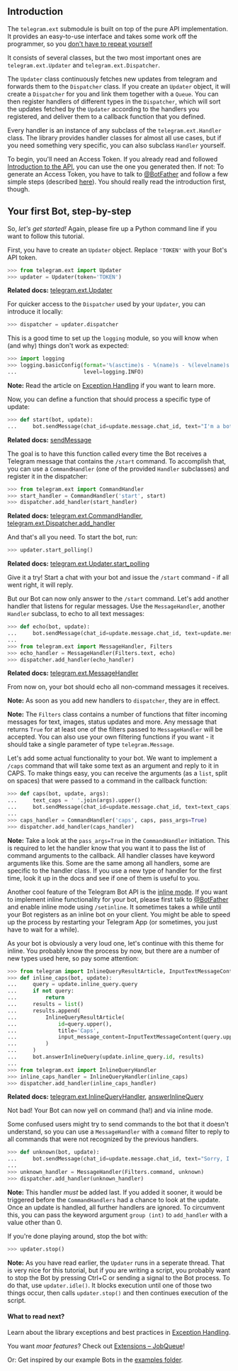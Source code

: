 ## Introduction
The `telegram.ext` submodule is built on top of the pure API implementation. It provides an easy-to-use interface and takes some work off the programmer, so you [don't have to repeat yourself](https://en.wikipedia.org/wiki/Don%27t_repeat_yourself)

It consists of several classes, but the two most important ones are `telegram.ext.Updater` and `telegram.ext.Dispatcher`.

The `Updater` class continuously fetches new updates from telegram and forwards them to the `Dispatcher` class. 
If you create an `Updater` object, it will create a `Dispatcher` for you and link them together with a `Queue`. 
You can then register handlers of different types in the `Dispatcher`, which will sort the updates fetched by the `Updater` according to the handlers you registered, and deliver them to a callback function that you defined.

Every handler is an instance of any subclass of the `telegram.ext.Handler` class. The library provides handler classes for almost all use cases, but if you need something very specific, you can also subclass `Handler` yourself.

To begin, you'll need an Access Token. If you already read and followed [Introduction to the API](https://github.com/python-telegram-bot/python-telegram-bot/wiki/Introduction-to-the-API), you can use the one you generated then. If not: To generate an Access Token, you have to talk to [@BotFather](https://telegram.me/botfather) and follow a few simple steps (described [here](https://core.telegram.org/bots#botfather)). You should really read the introduction first, though.


## Your first Bot, step-by-step
So, *let's get started!* Again, please fire up a Python command line if you want to follow this tutorial.

First, you have to create an `Updater` object. Replace `'TOKEN'` with your Bot's API token.

```python
>>> from telegram.ext import Updater
>>> updater = Updater(token='TOKEN')
```
**Related docs:** [telegram.ext.Updater](http://python-telegram-bot.readthedocs.io/en/latest/telegram.ext.updater.html#telegram.ext.updater.Updater)

For quicker access to the `Dispatcher` used by your `Updater`, you can introduce it locally:

```python
>>> dispatcher = updater.dispatcher
```

This is a good time to set up the `logging` module, so you will know when (and why) things don't work as expected:

```python
>>> import logging
>>> logging.basicConfig(format='%(asctime)s - %(name)s - %(levelname)s - %(message)s',
...                     level=logging.INFO)
```

**Note:** Read the article on [Exception Handling](https://github.com/python-telegram-bot/python-telegram-bot/wiki/Exception-Handling) if you want to learn more.

Now, you can define a function that should process a specific type of update:

```python
>>> def start(bot, update):
...     bot.sendMessage(chat_id=update.message.chat_id, text="I'm a bot, please talk to me!")
```
**Related docs:** [sendMessage](https://core.telegram.org/bots/api#sendmessage)

The goal is to have this function called every time the Bot receives a Telegram message that contains the `/start` command. To accomplish that, you can use a `CommandHandler` (one of the provided `Handler` subclasses) and register it in the dispatcher:

```python
>>> from telegram.ext import CommandHandler
>>> start_handler = CommandHandler('start', start)
>>> dispatcher.add_handler(start_handler)
```
**Related docs:** [telegram.ext.CommandHandler](http://python-telegram-bot.readthedocs.io/en/latest/telegram.ext.commandhandler.html), [telegram.ext.Dispatcher.add_handler](http://python-telegram-bot.readthedocs.io/en/latest/telegram.ext.dispatcher.html#telegram.ext.dispatcher.Dispatcher.add_handler)

And that's all you need. To start the bot, run:

```python
>>> updater.start_polling()
```
**Related docs:** [telegram.ext.Updater.start_polling](http://python-telegram-bot.readthedocs.io/en/latest/telegram.ext.updater.html#telegram.ext.updater.Updater.start_polling)

Give it a try! Start a chat with your bot and issue the `/start` command - if all went right, it will reply.

But our Bot can now only answer to the `/start` command. Let's add another handler that listens for regular messages. Use the `MessageHandler`, another `Handler` subclass, to echo to all text messages:

```python
>>> def echo(bot, update):
...     bot.sendMessage(chat_id=update.message.chat_id, text=update.message.text)
...
>>> from telegram.ext import MessageHandler, Filters
>>> echo_handler = MessageHandler(Filters.text, echo)
>>> dispatcher.add_handler(echo_handler)
```
**Related docs:** [telegram.ext.MessageHandler](http://python-telegram-bot.readthedocs.io/en/latest/telegram.ext.messagehandler.html)

From now on, your bot should echo all non-command messages it receives.

**Note:** As soon as you add new handlers to `dispatcher`, they are in effect.

**Note:** The `Filters` class contains a number of functions that filter incoming messages for text, images, status updates and more. Any message that returns `True` for at least one of the filters passed to `MessageHandler` will be accepted. You can also use your own filtering functions if you want - it should take a single parameter of type `telegram.Message`.

Let's add some actual functionality to your bot. We want to implement a `/caps` command that will take some text as an argument and reply to it in CAPS. To make things easy, you can receive the arguments (as a `list`, split on spaces) that were passed to a command in the callback function:

```python
>>> def caps(bot, update, args):
...     text_caps = ' '.join(args).upper()
...     bot.sendMessage(chat_id=update.message.chat_id, text=text_caps)
...
>>> caps_handler = CommandHandler('caps', caps, pass_args=True)
>>> dispatcher.add_handler(caps_handler)
```

**Note:** Take a look at the `pass_args=True` in the `CommandHandler` initiation. This is required to let the handler know that you want it to pass the list of command arguments to the callback. All handler classes have keyword arguments like this. Some are the same among all handlers, some are specific to the handler class. If you use a new type of handler for the first time, look it up in the docs and see if one of them is useful to you.

Another cool feature of the Telegram Bot API is the [inline mode](https://core.telegram.org/bots/inline). If you want to implement inline functionality for your bot, please first talk to [@BotFather](https://telegram.me/botfather) and enable inline mode using `/setinline`. It sometimes takes a while until your Bot registers as an inline bot on your client. You might be able to speed up the process by restarting your Telegram App (or sometimes, you just have to wait for a while).

As your bot is obviously a very loud one, let's continue with this theme for inline. You probably know the process by now, but there are a number of new types used here, so pay some attention:

```python
>>> from telegram import InlineQueryResultArticle, InputTextMessageContent
>>> def inline_caps(bot, update):
...     query = update.inline_query.query
...     if not query:
...         return
...     results = list()
...     results.append(
...         InlineQueryResultArticle(
...             id=query.upper(),
...             title='Caps',
...             input_message_content=InputTextMessageContent(query.upper())
...         )
...     )
...     bot.answerInlineQuery(update.inline_query.id, results)
...
>>> from telegram.ext import InlineQueryHandler
>>> inline_caps_handler = InlineQueryHandler(inline_caps)
>>> dispatcher.add_handler(inline_caps_handler)
```
**Related docs:** [telegram.ext.InlineQueryHandler](http://python-telegram-bot.readthedocs.io/en/latest/telegram.ext.inlinequeryhandler.html), [answerInlineQuery](https://core.telegram.org/bots/api#answerinlinequery)

Not bad! Your Bot can now yell on command (ha!) and via inline mode. 

Some confused users might try to send commands to the bot that it doesn't understand, so you can use a `MessageHandler` with a `command` filter to reply to all commands that were not recognized by the previous handlers. 

```python
>>> def unknown(bot, update):
...     bot.sendMessage(chat_id=update.message.chat_id, text="Sorry, I didn't understand that command.")
...
>>> unknown_handler = MessageHandler(Filters.command, unknown)
>>> dispatcher.add_handler(unknown_handler)
```

**Note:** This handler *must* be added last. If you added it sooner, it would be triggered before the `CommandHandlers` had a chance to look at the update. Once an update is handled, all further handlers are ignored. To circumvent this, you can pass the keyword argument `group (int)` to `add_handler` with a value other than 0.

If you're done playing around, stop the bot with:

```python
>>> updater.stop()
```

**Note:** As you have read earlier, the `Updater` runs in a seperate thread. That is very nice for this tutorial, but if you are writing a script, you probably want to stop the Bot by pressing Ctrl+C or sending a signal to the Bot process. To do that, use `updater.idle()`. It blocks execution until one of those two things occur, then calls `updater.stop()` and then continues execution of the script.

#### What to read next?
Learn about the library exceptions and best practices in [Exception Handling](https://github.com/python-telegram-bot/python-telegram-bot/wiki/Exception-Handling).

You want *moar features*? Check out [Extensions – JobQueue](https://github.com/python-telegram-bot/python-telegram-bot/wiki/Extensions-%E2%80%93-JobQueue)!

Or: Get inspired by our example Bots in the [examples folder](https://github.com/python-telegram-bot/python-telegram-bot/tree/master/examples).
